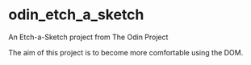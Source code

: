# odin_etch_a_sketch
An Etch-a-Sketch project from The Odin Project

The aim of this project is to become more comfortable using the DOM.
